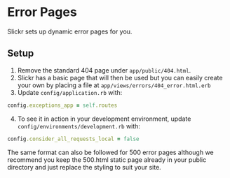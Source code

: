 # Error Pages
Slickr sets up dynamic error pages for you.

## Setup
1. Remove the standard 404 page under ```app/public/404.html```.
2. Slickr has a basic page that will then be used but you can easily create your 
own by placing a file at ```app/views/errors/404_error.html.erb```
3. Update ```config/application.rb``` with:
```ruby
config.exceptions_app = self.routes
```
4. To see it in action in your development environment, 
update ```config/environments/development.rb``` with:
```ruby
config.consider_all_requests_local = false
```

The same format can also be followed for 500 error pages although we recommend
you keep the 500.html static page already in your public directory and just
replace the styling to suit your site.
